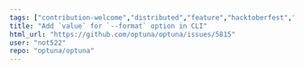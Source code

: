 ```yaml
---
tags: ["contribution-welcome","distributed","feature","hacktoberfest","hyperparameter-optimization","machine-learning","parallel","python"]
title: "Add `value` for `--format` option in CLI"
html_url: "https://github.com/optuna/optuna/issues/5815"
user: "not522"
repo: "optuna/optuna"
---
```


